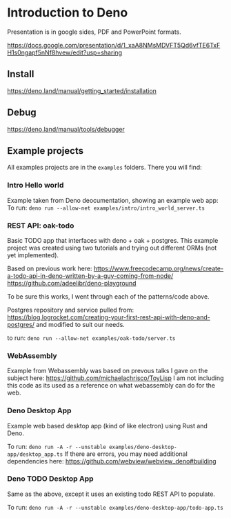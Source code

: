 # Introduction to Deno
Presentation is in google sides, PDF and PowerPoint formats. 

https://docs.google.com/presentation/d/1_xaA8NMsMDVFT5Qd6vfTE6TxFH1s0ngapf5nNf8hvew/edit?usp=sharing

## Install
https://deno.land/manual/getting_started/installation

## Debug
https://deno.land/manual/tools/debugger

## Example projects
All examples projects are in the `examples` folders.
There you will find:

### Intro Hello world
Example taken from Deno deocumentation, showing an example web app:
To run: `deno run --allow-net examples/intro/intro_world_server.ts`

### REST API: oak-todo
Basic TODO app that interfaces with deno + oak + postgres. This example project was created using two tutorials and trying out different ORMs (not yet implemented).

Based on previous work here:
https://www.freecodecamp.org/news/create-a-todo-api-in-deno-written-by-a-guy-coming-from-node/
https://github.com/adeelibr/deno-playground

To be sure this works, I went through each of the patterns/code above.

Postgres repository and service pulled from: https://blog.logrocket.com/creating-your-first-rest-api-with-deno-and-postgres/
and modified to suit our needs.

to run: `deno run --allow-net examples/oak-todo/server.ts`

### WebAssembly
Example from Webassembly was based on prevous talks I gave on the subject here: https://github.com/michaelachrisco/ToyLisp
I am not including this code as its used as a reference on what webassembly can do for the web.

### Deno Desktop App
Example web based desktop app (kind of like electron) using Rust and Deno.

To run: `deno run -A -r --unstable examples/deno-desktop-app/desktop_app.ts`
If there are errors, you may need additional dependencies here: https://github.com/webview/webview_deno#building

### Deno TODO Desktop App
Same as the above, except it uses an existing todo REST API to populate.

To run: `deno run -A -r --unstable examples/deno-desktop-app/todo-app.ts`
